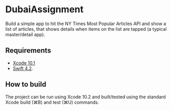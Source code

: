 # DubaiAssignment

Build a simple app to hit the NY Times Most Popular Articles API and show a list of articles, that shows details when items on the list are tapped (a typical master/detail app). 

## Requirements

* [Xcode 10.1](https://developer.apple.com/xcode/)
* [Swift 4.2](https://github.com/apple/swift).

## How to build
The project can be run using Xcode 10.2 and built/tested using the standard Xcode build (⌘B) and test (⌘U) commands.

